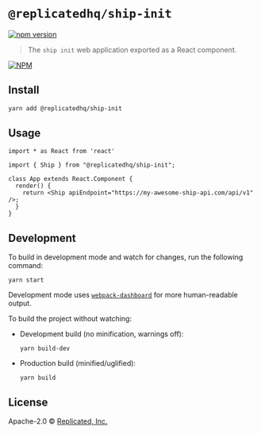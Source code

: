 # `@replicatedhq/ship-init`
[![npm version](https://badge.fury.io/js/%40replicatedhq%2Fship-init.svg)](https://badge.fury.io/js/%40replicatedhq%2Fship-init)

> The `ship init` web application exported as a React component.

[![NPM](https://img.shields.io/npm/v/{{name}}.svg)](https://www.npmjs.com/package/{{name}})

## Install

```bash
yarn add @replicatedhq/ship-init
```

## Usage

```tsx
import * as React from 'react'

import { Ship } from "@replicatedhq/ship-init";

class App extends React.Component {
  render() {
    return <Ship apiEndpoint="https://my-awesome-ship-api.com/api/v1" />;
  }
}
```

## Development
To build in development mode and watch for changes, run the following command:
```
yarn start
```
Development mode uses [`webpack-dashboard`](https://github.com/FormidableLabs/webpack-dashboard) for more human-readable output.

To build the project without watching:
- Development build (no minification, warnings off):
  ```
  yarn build-dev
  ```
- Production build (minified/uglified):
  ```
  yarn build
  ```

## License

Apache-2.0 © [Replicated, Inc.](https://github.com/replicatedhq)
